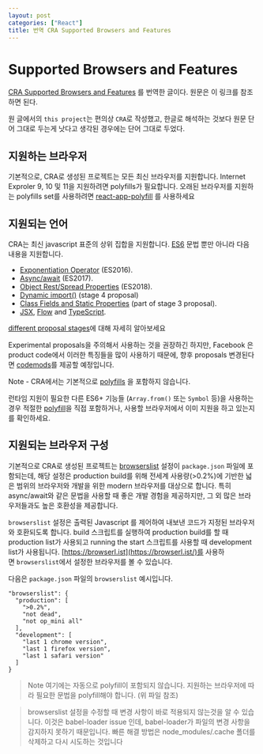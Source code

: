 ```yaml
---
layout: post
categories: ["React"]
title: 번역 CRA Supported Browsers and Features
---
```


# Supported Browsers and Features

[CRA Supported Browsers and Features](https://create-react-app.dev/docs/supported-browsers-features/) 를 번역한 글이다. 원문은 이 링크를 참조하면 된다.

원 글에서의 `this project`는 편의상 `CRA`로 작성했고, 한글로 해석하는 것보다 원문 단어 그대로 두는게 낫다고 생각된 경우에는 단어 그대로 두었다.

## 지원하는 브라우저

기본적으로, CRA로 생성된 프로젝트는 모든 최신 브라우저를 지원합니다. Internet Exproler 9, 10 및 11을 지원하려면 polyfills가 필요합니다. 오래된 브라우저를 지원하는 polyfills set를 사용하려면 [react-app-polyfill](https://github.com/facebook/create-react-app/blob/main/packages/react-app-polyfill/README.md) 를 사용하세요

## 지원되는 언어

CRA는 최신 javascript 표준의 상위 집합을 지원합니다. [ES6](https://github.com/lukehoban/es6features) 문법 뿐만 아니라 다음 내용을 지원합니다.

- [Exponentiation Operator](https://github.com/tc39/proposal-exponentiation-operator) (ES2016).
- [Async/await](https://github.com/tc39/proposal-async-await) (ES2017).
- [Object Rest/Spread Properties](https://github.com/tc39/proposal-object-rest-spread) (ES2018).
- [Dynamic import()](https://github.com/tc39/proposal-dynamic-import) (stage 4 proposal)
- [Class Fields and Static Properties](https://github.com/tc39/proposal-class-public-fields) (part of stage 3 proposal).
- [JSX](https://reactjs.org/docs/introducing-jsx.html), [Flow](https://create-react-app.dev/docs/adding-flow/) and [TypeScript](https://create-react-app.dev/docs/adding-typescript/).

[different proposal stages](https://tc39.es/process-document/)에 대해 자세히 알아보세요

Experimental proposals을 주의해서 사용하는 것을 권장하긴 하지만, Facebook 은 product code에서 이러한 특징들을 많이 사용하기 때문에, 향후 proposals 변경된다면 [codemods](https://medium.com/@cpojer/effective-javascript-codemods-5a6686bb46fb)를 제공할 예정입니다.

Note - CRA에서는 기본적으로 [polyfills](https://github.com/facebook/create-react-app/blob/main/packages/react-app-polyfill/README.md) 을 포함하지 않습니다.

런타임 지원이 필요한 다른 ES6+ 기능들 (`Array.from()` 또는 `Symbol` 등)을 사용하는 경우 적절한 [polyfill](https://github.com/facebook/create-react-app/blob/main/packages/react-app-polyfill/README.md)을 직접 포함하거나, 사용할 브라우저에서 이미 지원을 하고 있는지를 확인하세요.

## 지원되는 브라우저 구성

기본적으로 CRA로 생성된 프로젝트는 [browserslist](https://github.com/browserslist/browserslist) 설정이 `package.json` 파일에 포함되는데, 해당 설정은 production build를 위해 전세계 사용량(>0.2%)에 기반한 넓은 범위의 브라우저와 개발을 위한 modern 브라우저를 대상으로 합니다. 특히 async/await와 같은 문법을 사용할 때 좋은 개발 경험을 제공하지만, 그 외 많은 브라우저들과도 높은 호환성을 제공합니다.

`browserslist` 설정은 출력된 Javascript 를 제어하여 내보낸 코드가 지정된 브라우저와 호환되도록 합니다. build 스크립트를 실행하여 production build를 할 때 production list가 사용되고 running the start 스크립트를 사용할 때 development list가 사용됩니다. [https://browserl.ist](https://browserl.ist/)를 사용하면 `browserslist`에서 설정한 브라우저를 볼 수 있습니다.

다음은 `package.json` 파일의 `browserslist` 예시입니다.

```
"browserslist": {
  "production": [
    ">0.2%",
    "not dead",
    "not op_mini all"
  ],
  "development": [
    "last 1 chrome version",
    "last 1 firefox version",
    "last 1 safari version"
  ]
}

```

> Note 여기에는 자동으로 polyfill이 포함되지 않습니다. 지원하는 브라우저에 따라 필요한 문법을 polyfill해야 합니다. (위 파일 참조)

> browserslist 설정을 수정할 때 변경 사항이 바로 적용되지 않는것을 알 수 있습니다. 이것은 babel-loader issue 인데, babel-loader가 파일의 변경 사항을 감지하지 못하기 때문입니다. 빠른 해결 방법은 node_modules/.cache 폴더를 삭제하고 다시 시도하는 것입니다
